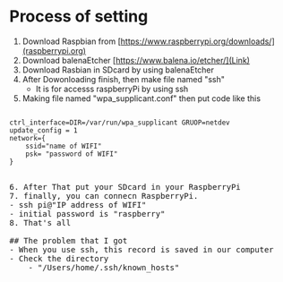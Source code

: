 # Process of setting
1. Download Raspbian from [https://www.raspberrypi.org/downloads/](raspberrypi.org)
2. Download balenaEtcher [https://www.balena.io/etcher/](Link)
3. Download Rasbian in SDcard by using balenaEtcher
4. After Dowonloading finish, then make file named "ssh" 
    - It is for accesss raspberryPi by using ssh
5. Making file named "wpa_supplicant.conf" then put code like this
<pre>
<code>
ctrl_interface=DIR=/var/run/wpa_supplicant GRUOP=netdev
update_config = 1
network={
    ssid="name of WIFI"
    psk= "password of WIFI"
}
</code>
<pre>
6. After That put your SDcard in your RaspberryPi
7. finally, you can connecn RaspberryPi.
- ssh pi@"IP address of WIFI"
- initial password is "raspberry"
8. That's all

## The problem that I got
- When you use ssh, this record is saved in our computer 
- Check the directory 
    - "/Users/home/.ssh/known_hosts"